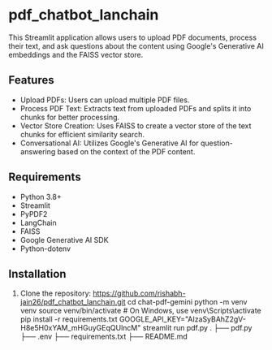 # pdf_chatbot_lanchain
This Streamlit application allows users to upload PDF documents, process their text, and ask questions about the content using Google's Generative AI embeddings and the FAISS vector store.

## Features

- Upload PDFs: Users can upload multiple PDF files.
- Process PDF Text: Extracts text from uploaded PDFs and splits it into chunks for better processing.
- Vector Store Creation: Uses FAISS to create a vector store of the text chunks for efficient similarity search.
- Conversational AI: Utilizes Google's Generative AI for question-answering based on the context of the PDF content.

## Requirements

- Python 3.8+
- Streamlit
- PyPDF2
- LangChain
- FAISS
- Google Generative AI SDK
- Python-dotenv

## Installation

1. Clone the repository: https://github.com/rishabh-jain26/pdf_chatbot_lanchain.git
   cd chat-pdf-gemini
python -m venv venv
source venv/bin/activate  # On Windows, use venv\Scripts\activate
pip install -r requirements.txt
GOOGLE_API_KEY="AIzaSyBAhZ2gV-H8e5H0xYAM_mHGuyGEqQUlncM"
streamlit run pdf.py
.
├── pdf.py
├── .env
├── requirements.txt
├── README.md
